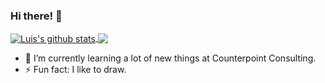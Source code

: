 ### Hi there! 👋 

<a href="https://github.com/Luis-C">
  <img align="center" src="https://github-readme-stats.vercel.app/api?username=Luis-C&show_icons=true&count_private=true&theme=onedark&line_height=40" alt="Luis's github stats" />
</a>
<a href="https://github.com/Luis-C">
  <img align="center" src="https://github-readme-stats.vercel.app/api/top-langs/?username=Luis-C&theme=onedark" />
</a>

- 🌱 I’m currently learning a lot of new things at Counterpoint Consulting.
- ⚡ Fun fact: I like to draw. 

<!--
**Luis-C/Luis-C** is a ✨ _special_ ✨ repository because its `README.md` (this file) appears on your GitHub profile.

Here are some ideas to get you started:

- 🔭 I’m currently working on ...
 ...
- 👯 I’m looking to collaborate on ...
- 🤔 I’m looking for help with ...
- 💬 Ask me about ...
- 📫 How to reach me: ...
- 😄 Pronouns: ...
.
-->
